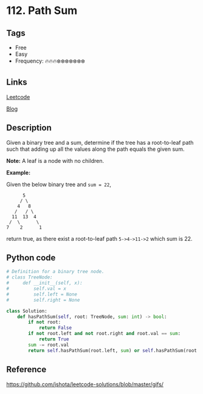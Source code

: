 # 112. Path Sum

## Tags

- Free
- Easy
- Frequency: :fire::fire::fire::snowflake::snowflake::snowflake::snowflake::snowflake::snowflake::snowflake:

## Links

[Leetcode](https://leetcode.com/problems/path-sum/description/)

[Blog](http://206.81.6.248:12306/leetcode/path-sum/description)

## Description

Given a binary tree and a sum, determine if the tree has a root-to-leaf path such that adding up all the values along the path equals the given sum.

<strong>Note:</strong> A leaf is a node with no children.

<strong>Example:</strong>

Given the below binary tree and <code>sum = 22</code>,

```
      5
     / \
    4   8
   /   / \
  11  13  4
 /  \      \
7    2      1
```


return true, as there exist a root-to-leaf path <code>5-&gt;4-&gt;11-&gt;2</code> which sum is 22.

## Python code

```python
# Definition for a binary tree node.
# class TreeNode:
#     def __init__(self, x):
#         self.val = x
#         self.left = None
#         self.right = None

class Solution:
    def hasPathSum(self, root: TreeNode, sum: int) -> bool:
        if not root:
            return False
        if not root.left and not root.right and root.val == sum:
            return True
        sum -= root.val
        return self.hasPathSum(root.left, sum) or self.hasPathSum(root.right, sum)
```

## Reference

https://github.com/jshota/leetcode-solutions/blob/master/gifs/
